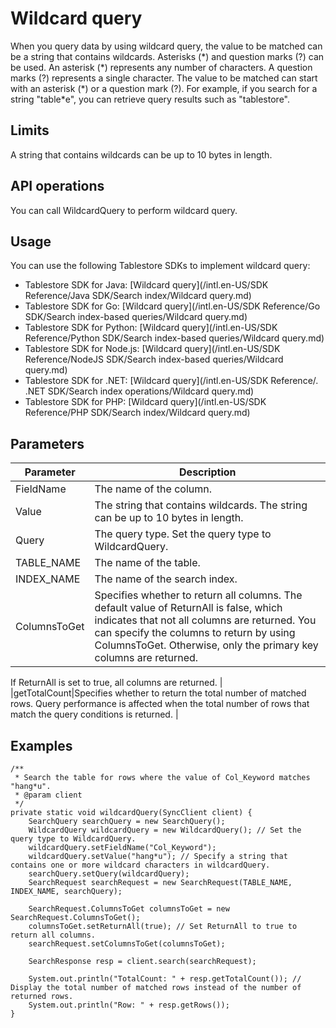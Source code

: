 # Wildcard query

When you query data by using wildcard query, the value to be matched can be a string that contains wildcards. Asterisks \(\*\) and question marks \(?\) can be used. An asterisk \(\*\) represents any number of characters. A question marks \(?\) represents a single character. The value to be matched can start with an asterisk \(\*\) or a question mark \(?\). For example, if you search for a string "table\*e", you can retrieve query results such as "tablestore".

## Limits

A string that contains wildcards can be up to 10 bytes in length.

## API operations

You can call WildcardQuery to perform wildcard query.

## Usage

You can use the following Tablestore SDKs to implement wildcard query:

-   Tablestore SDK for Java: [Wildcard query](/intl.en-US/SDK Reference/Java SDK/Search index/Wildcard query.md)
-   Tablestore SDK for Go: [Wildcard query](/intl.en-US/SDK Reference/Go SDK/Search index-based queries/Wildcard query.md)
-   Tablestore SDK for Python: [Wildcard query](/intl.en-US/SDK Reference/Python SDK/Search index-based queries/Wildcard query.md)
-   Tablestore SDK for Node.js: [Wildcard query](/intl.en-US/SDK Reference/NodeJS SDK/Search index-based queries/Wildcard query.md)
-   Tablestore SDK for .NET: [Wildcard query](/intl.en-US/SDK Reference/. .NET SDK/Search index operations/Wildcard query.md)
-   Tablestore SDK for PHP: [Wildcard query](/intl.en-US/SDK Reference/PHP SDK/Search index/Wildcard query.md)

## Parameters

|Parameter|Description|
|---------|-----------|
|FieldName|The name of the column.|
|Value|The string that contains wildcards. The string can be up to 10 bytes in length.|
|Query|The query type. Set the query type to WildcardQuery.|
|TABLE\_NAME|The name of the table.|
|INDEX\_NAME|The name of the search index.|
|ColumnsToGet|Specifies whether to return all columns. The default value of ReturnAll is false, which indicates that not all columns are returned. You can specify the columns to return by using ColumnsToGet. Otherwise, only the primary key columns are returned.

If ReturnAll is set to true, all columns are returned. |
|getTotalCount|Specifies whether to return the total number of matched rows. Query performance is affected when the total number of rows that match the query conditions is returned. |

## Examples

```
/**
 * Search the table for rows where the value of Col_Keyword matches "hang*u".
 * @param client
 */
private static void wildcardQuery(SyncClient client) {
    SearchQuery searchQuery = new SearchQuery();
    WildcardQuery wildcardQuery = new WildcardQuery(); // Set the query type to WildcardQuery.
    wildcardQuery.setFieldName("Col_Keyword");
    wildcardQuery.setValue("hang*u"); // Specify a string that contains one or more wildcard characters in wildcardQuery.
    searchQuery.setQuery(wildcardQuery);
    SearchRequest searchRequest = new SearchRequest(TABLE_NAME, INDEX_NAME, searchQuery);

    SearchRequest.ColumnsToGet columnsToGet = new SearchRequest.ColumnsToGet();
    columnsToGet.setReturnAll(true); // Set ReturnAll to true to return all columns.
    searchRequest.setColumnsToGet(columnsToGet);

    SearchResponse resp = client.search(searchRequest);

    System.out.println("TotalCount: " + resp.getTotalCount()); // Display the total number of matched rows instead of the number of returned rows.
    System.out.println("Row: " + resp.getRows());
}
```

